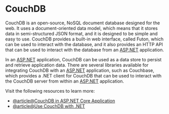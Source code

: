 # CouchDB

CouchDB is an open-source, NoSQL document database designed for the web. It uses a document-oriented data model, which means that it stores data in semi-structured JSON format, and it is designed to be simple and easy to use. CouchDB provides a built-in web interface, called Futon, which can be used to interact with the database, and it also provides an HTTP API that can be used to interact with the database from an [ASP.NET](http://ASP.NET) application.

In an [ASP.NET](http://ASP.NET) application, CouchDB can be used as a data store to persist and retrieve application data. There are several libraries available for integrating CouchDB with an [ASP.NET](http://ASP.NET) application, such as Couchbase, which provides a .NET client for CouchDB that can be used to interact with the CouchDB server from within an [ASP.NET](http://ASP.NET) application.

Visit the following resources to learn more:

- [@article@CouchDB in ASP.NET Core Application](https://www.c-sharpcorner.com/article/crud-operation-to-couchdb-via-rest-api-in-asp-net-core-application/)
- [@article@Use CouchDB with .NET](https://stackoverflow.com/questions/1050152/use-couchdb-with-net)